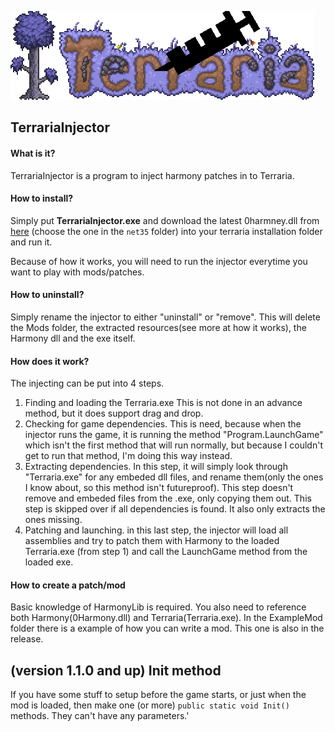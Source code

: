 ![alt text](https://github.com/ConfuzzedCat/TerrariaInjector/blob/master/TerrariaInjector_Long.png?raw=true)
## TerrariaInjector
#### What is it?
TerrariaInjector is a program to inject harmony patches in to Terraria.

#### How to install?
Simply put **TerrariaInjector.exe** and download the latest 0harmney.dll from [here](https://github.com/pardeike/Harmony/releases/latest) (choose the one in the `net35` folder) into your terraria installation folder and run it. 

Because of how it works, you will need to run the injector everytime you want to play with mods/patches.

#### How to uninstall?
Simply rename the injector to either "uninstall" or "remove". This will delete the  Mods folder, the extracted resources(see more at how it works), the Harmony dll and the exe itself.

#### How does it work?
The injecting can be put into 4 steps.
1. Finding and loading the Terraria.exe
This is not done in an advance method, but it does support drag and drop. 
2. Checking for game dependencies.
   This is need, because when the injector runs the game, it is running the method "Program.LaunchGame" which isn't the first method that will run normally, but because I couldn't get to run that method, I'm doing this way instead.
3. Extracting dependencies.
In this step, it will simply look through "Terraria.exe" for any embeded dll files, and rename them(only the ones I know about, so this method isn't futureproof). This step doesn't remove and embeded files from the .exe, only copying them out. This step is skipped over if all dependencies is found. It also only extracts the ones missing.
4. Patching and launching.
   in this last step, the injector will load all assemblies and try to patch them with Harmony to the loaded Terraria.exe (from step 1) and call the LaunchGame method from the loaded exe.

#### How to create a patch/mod
Basic knowledge of HarmonyLib is required. You also need to reference both Harmony(0Harmony.dll) and Terraria(Terraria.exe). In the ExampleMod folder there is a example of how you can write a mod. This one is also in the release.
## (version 1.1.0 and up) Init method
If you have some stuff to setup before the game starts, or just when the mod is loaded, then make one (or more) `public static void Init()` methods. They can't have any parameters.'
